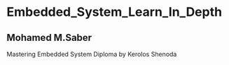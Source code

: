 # Embedded_System_Learn_In_Depth
## Mohamed M.Saber
Mastering Embedded System Diploma by Kerolos Shenoda
